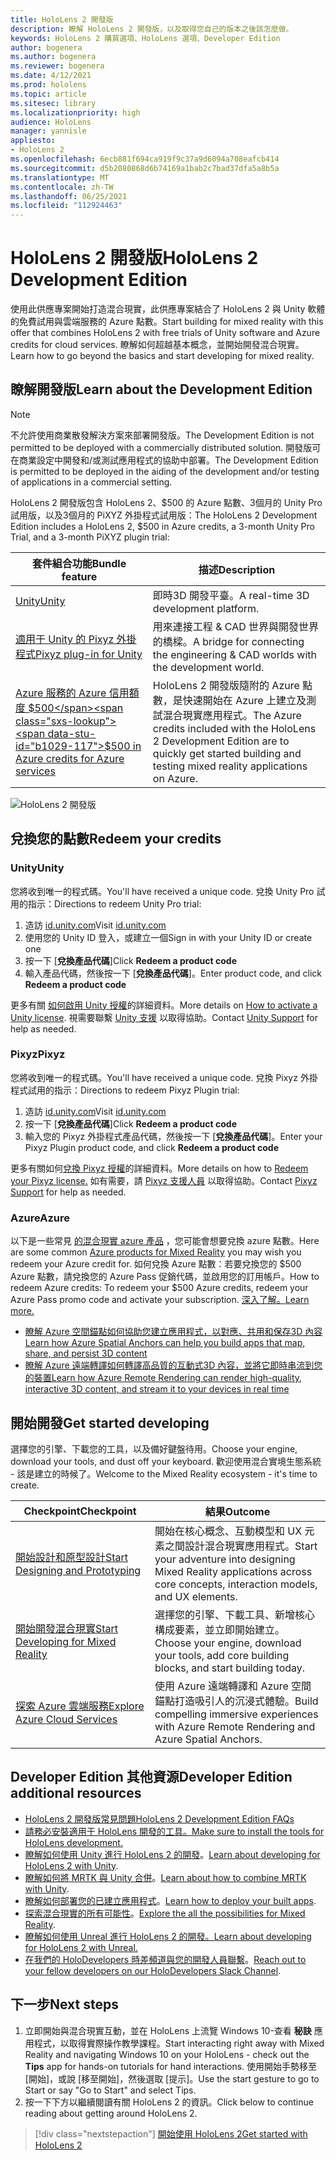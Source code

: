 ```yaml
---
title: HoloLens 2 開發版
description: 瞭解 HoloLens 2 開發版，以及取得您自己的版本之後該怎麼做。
keywords: HoloLens 2 購買選項、HoloLens 選項、Developer Edition
author: bogenera
ms.author: bogenera
ms.reviewer: bogenera
ms.date: 4/12/2021
ms.prod: hololens
ms.topic: article
ms.sitesec: library
ms.localizationpriority: high
audience: HoloLens
manager: yannisle
appliesto:
- HoloLens 2
ms.openlocfilehash: 6ecb881f694ca919f9c37a9d6094a708eafcb414
ms.sourcegitcommit: d5b2080868d6b74169a1bab2c7bad37dfa5a8b5a
ms.translationtype: MT
ms.contentlocale: zh-TW
ms.lasthandoff: 06/25/2021
ms.locfileid: "112924463"
---
```

# <a name="hololens-2-development-edition"></a><span data-ttu-id="b1029-104">HoloLens 2 開發版</span><span class="sxs-lookup"><span data-stu-id="b1029-104">HoloLens 2 Development Edition</span></span>

<span data-ttu-id="b1029-105">使用此供應專案開始打造混合現實，此供應專案結合了 HoloLens 2 與 Unity 軟體的免費試用與雲端服務的 Azure 點數。</span><span class="sxs-lookup"><span data-stu-id="b1029-105">Start building for mixed reality with this offer that combines HoloLens 2 with free trials of Unity software and Azure credits for cloud services.</span></span> <span data-ttu-id="b1029-106">瞭解如何超越基本概念，並開始開發混合現實。</span><span class="sxs-lookup"><span data-stu-id="b1029-106">Learn how to go beyond the basics and start developing for mixed reality.</span></span>

## <a name="learn-about-the-development-edition"></a><span data-ttu-id="b1029-107">瞭解開發版</span><span class="sxs-lookup"><span data-stu-id="b1029-107">Learn about the Development Edition</span></span>

> [!NOTE]
> <span data-ttu-id="b1029-108">不允許使用商業散發解決方案來部署開發版。</span><span class="sxs-lookup"><span data-stu-id="b1029-108">The Development Edition is not permitted to be deployed with a commercially distributed solution.</span></span> <span data-ttu-id="b1029-109">開發版可在商業設定中開發和/或測試應用程式的協助中部署。</span><span class="sxs-lookup"><span data-stu-id="b1029-109">The Development Edition is permitted to be deployed in the aiding of the development and/or testing of applications in a commercial setting.</span></span>  

<span data-ttu-id="b1029-110">HoloLens 2 開發版包含 HoloLens 2、$500 的 Azure 點數、3個月的 Unity Pro 試用版，以及3個月的 PiXYZ 外掛程式試用版：</span><span class="sxs-lookup"><span data-stu-id="b1029-110">The HoloLens 2 Development Edition includes a HoloLens 2, $500 in Azure credits, a 3-month Unity Pro Trial, and a 3-month PiXYZ plugin trial:</span></span>

| <span data-ttu-id="b1029-111">套件組合功能</span><span class="sxs-lookup"><span data-stu-id="b1029-111">Bundle feature</span></span> | <span data-ttu-id="b1029-112">描述</span><span class="sxs-lookup"><span data-stu-id="b1029-112">Description</span></span> |
|---|---|
|  [<span data-ttu-id="b1029-113">Unity</span><span class="sxs-lookup"><span data-stu-id="b1029-113">Unity</span></span>](https://unity.com/) | <span data-ttu-id="b1029-114">即時3D 開發平臺。</span><span class="sxs-lookup"><span data-stu-id="b1029-114">A real-time 3D development platform.</span></span>   |
|  [<span data-ttu-id="b1029-115">適用于 Unity 的 Pixyz 外掛程式</span><span class="sxs-lookup"><span data-stu-id="b1029-115">Pixyz plug-in for Unity</span></span>](https://www.pixyz-software.com/plugin/) | <span data-ttu-id="b1029-116">用來連接工程 &amp; CAD 世界與開發世界的橋樑。</span><span class="sxs-lookup"><span data-stu-id="b1029-116">A bridge for connecting the engineering &amp; CAD worlds with the development world.</span></span>   |
| [<span data-ttu-id="b1029-117">Azure 服務的 Azure 信用額度 $500</span><span class="sxs-lookup"><span data-stu-id="b1029-117">$500 in Azure credits for Azure services</span></span>](https://azure.microsoft.com/resources/) | <span data-ttu-id="b1029-118">HoloLens 2 開發版隨附的 Azure 點數，是快速開始在 Azure 上建立及測試混合現實應用程式。</span><span class="sxs-lookup"><span data-stu-id="b1029-118">The Azure credits included with the HoloLens 2 Development Edition are to quickly get started building and testing mixed reality applications on Azure.</span></span> |

![HoloLens 2 開發版](./images/hololens-2-dev-ed.png)

## <a name="redeem-your-credits"></a><span data-ttu-id="b1029-120">兌換您的點數</span><span class="sxs-lookup"><span data-stu-id="b1029-120">Redeem your credits</span></span>

### <a name="unity"></a><span data-ttu-id="b1029-121">Unity</span><span class="sxs-lookup"><span data-stu-id="b1029-121">Unity</span></span>
<span data-ttu-id="b1029-122">您將收到唯一的程式碼。</span><span class="sxs-lookup"><span data-stu-id="b1029-122">You'll have received a unique code.</span></span> <span data-ttu-id="b1029-123">兌換 Unity Pro 試用的指示：</span><span class="sxs-lookup"><span data-stu-id="b1029-123">Directions to redeem Unity Pro trial:</span></span>
1. <span data-ttu-id="b1029-124">造訪 [id.unity.com](http://id.unity.com/)</span><span class="sxs-lookup"><span data-stu-id="b1029-124">Visit [id.unity.com](http://id.unity.com/)</span></span>
1. <span data-ttu-id="b1029-125">使用您的 Unity ID 登入，或建立一個</span><span class="sxs-lookup"><span data-stu-id="b1029-125">Sign in with your Unity ID or create one</span></span>
1. <span data-ttu-id="b1029-126">按一下 [**兌換產品代碼**]</span><span class="sxs-lookup"><span data-stu-id="b1029-126">Click **Redeem a product code**</span></span>
1. <span data-ttu-id="b1029-127">輸入產品代碼，然後按一下 [**兌換產品代碼**]。</span><span class="sxs-lookup"><span data-stu-id="b1029-127">Enter product code, and click **Redeem a product code**</span></span>

<span data-ttu-id="b1029-128">更多有關 [如何啟用 Unity 授權](https://support.unity3d.com/hc/articles/211438683-How-do-I-activate-my-license-)的詳細資料。</span><span class="sxs-lookup"><span data-stu-id="b1029-128">More details on [How to activate a Unity license](https://support.unity3d.com/hc/articles/211438683-How-do-I-activate-my-license-).</span></span> <span data-ttu-id="b1029-129">視需要聯繫 [Unity 支援](https://support.unity3d.com/hc) 以取得協助。</span><span class="sxs-lookup"><span data-stu-id="b1029-129">Contact [Unity Support](https://support.unity3d.com/hc) for help as needed.</span></span>  

### <a name="pixyz"></a><span data-ttu-id="b1029-130">Pixyz</span><span class="sxs-lookup"><span data-stu-id="b1029-130">Pixyz</span></span>
<span data-ttu-id="b1029-131">您將收到唯一的程式碼。</span><span class="sxs-lookup"><span data-stu-id="b1029-131">You'll have received a unique code.</span></span> <span data-ttu-id="b1029-132">兌換 Pixyz 外掛程式試用的指示：</span><span class="sxs-lookup"><span data-stu-id="b1029-132">Directions to redeem Pixyz Plugin trial:</span></span>
1. <span data-ttu-id="b1029-133">造訪 [id.unity.com](http://id.unity.com/)</span><span class="sxs-lookup"><span data-stu-id="b1029-133">Visit [id.unity.com](http://id.unity.com/)</span></span>
1. <span data-ttu-id="b1029-134">按一下 [**兌換產品代碼**]</span><span class="sxs-lookup"><span data-stu-id="b1029-134">Click **Redeem a product code**</span></span>
1. <span data-ttu-id="b1029-135">輸入您的 Pixyz 外掛程式產品代碼，然後按一下 [**兌換產品代碼**]。</span><span class="sxs-lookup"><span data-stu-id="b1029-135">Enter your Pixyz Plugin product code, and click **Redeem a product code**</span></span>

<span data-ttu-id="b1029-136">更多有關如何[兌換 Pixyz 授權](https://www.pixyz-software.com/documentations/html/2020.1/review/TrialLicense.html)的詳細資料。</span><span class="sxs-lookup"><span data-stu-id="b1029-136">More details on how to [Redeem your Pixyz license.](https://www.pixyz-software.com/documentations/html/2020.1/review/TrialLicense.html)</span></span> <span data-ttu-id="b1029-137">如有需要，請 [Pixyz 支援人員](https://www.pixyz-software.com/support/) 以取得協助。</span><span class="sxs-lookup"><span data-stu-id="b1029-137">Contact [Pixyz Support](https://www.pixyz-software.com/support/) for help as needed.</span></span>

### <a name="azure"></a><span data-ttu-id="b1029-138">Azure</span><span class="sxs-lookup"><span data-stu-id="b1029-138">Azure</span></span>
<span data-ttu-id="b1029-139">以下是一些常見 [的混合現實 azure 產品](https://azure.microsoft.com/topic/mixed-reality/) ，您可能會想要兌換 azure 點數。</span><span class="sxs-lookup"><span data-stu-id="b1029-139">Here are some common [Azure products for Mixed Reality](https://azure.microsoft.com/topic/mixed-reality/) you may wish you redeem your Azure credit for.</span></span>
<span data-ttu-id="b1029-140">如何兌換 Azure 點數：若要兌換您的 $500 Azure 點數，請兌換您的 Azure Pass 促銷代碼，並啟用您的訂用帳戶。</span><span class="sxs-lookup"><span data-stu-id="b1029-140">How to redeem Azure credits: To redeem your $500 Azure credits, redeem your Azure Pass promo code and activate your subscription.</span></span> [<span data-ttu-id="b1029-141">深入了解。</span><span class="sxs-lookup"><span data-stu-id="b1029-141">Learn more.</span></span>](hololens2-development-edition-faq.md#how-can-i-redeem-my-500-azure-credit)

- [<span data-ttu-id="b1029-142">瞭解 Azure 空間錨點如何協助您建立應用程式，以對應、共用和保存3D 內容</span><span class="sxs-lookup"><span data-stu-id="b1029-142">Learn how Azure Spatial Anchors can help you build apps that map, share, and persist 3D content</span></span>](https://azure.microsoft.com/services/spatial-anchors/)
- [<span data-ttu-id="b1029-143">瞭解 Azure 遠端轉譯如何轉譯高品質的互動式3D 內容，並將它即時串流到您的裝置</span><span class="sxs-lookup"><span data-stu-id="b1029-143">Learn how Azure Remote Rendering can render high-quality, interactive 3D content, and stream it to your devices in real time</span></span>](https://azure.microsoft.com/services/remote-rendering/)

## <a name="get-started-developing"></a><span data-ttu-id="b1029-144">開始開發</span><span class="sxs-lookup"><span data-stu-id="b1029-144">Get started developing</span></span>

<span data-ttu-id="b1029-145">選擇您的引擎、下載您的工具，以及備好鍵盤待用。</span><span class="sxs-lookup"><span data-stu-id="b1029-145">Choose your engine, download your tools, and dust off your keyboard.</span></span> <span data-ttu-id="b1029-146">歡迎使用混合實境生態系統 - 該是建立的時候了。</span><span class="sxs-lookup"><span data-stu-id="b1029-146">Welcome to the Mixed Reality ecosystem - it's time to create.</span></span>

|     <span data-ttu-id="b1029-147">Checkpoint</span><span class="sxs-lookup"><span data-stu-id="b1029-147">Checkpoint</span></span>                              |     <span data-ttu-id="b1029-148">結果</span><span class="sxs-lookup"><span data-stu-id="b1029-148">Outcome</span></span>                                                                                                                    |
|---------------------------------------------|---------------------------------------------------------------------------------------------------------------------------------|
|     [<span data-ttu-id="b1029-149">開始設計和原型設計</span><span class="sxs-lookup"><span data-stu-id="b1029-149">Start Designing and Prototyping</span></span>](https://docs.microsoft.com/windows/mixed-reality/design/design)         |     <span data-ttu-id="b1029-150">開始在核心概念、互動模型和 UX 元素之間設計混合現實應用程式。</span><span class="sxs-lookup"><span data-stu-id="b1029-150">Start your adventure into designing Mixed Reality applications across core concepts, interaction models, and UX elements.</span></span>     |
|     [<span data-ttu-id="b1029-151">開始開發混合現實</span><span class="sxs-lookup"><span data-stu-id="b1029-151">Start Developing for Mixed Reality</span></span>](https://docs.microsoft.com/windows/mixed-reality/develop/development?tabs=unity)    |     <span data-ttu-id="b1029-152">選擇您的引擎、下載工具、新增核心構成要素，並立即開始建立。</span><span class="sxs-lookup"><span data-stu-id="b1029-152">Choose your engine, download your tools, add core building blocks, and start building today.</span></span>                                  |
|     [<span data-ttu-id="b1029-153">探索 Azure 雲端服務</span><span class="sxs-lookup"><span data-stu-id="b1029-153">Explore Azure Cloud Services</span></span>](https://docs.microsoft.com/windows/mixed-reality/develop/mixed-reality-cloud-services)            |     <span data-ttu-id="b1029-154">使用 Azure 遠端轉譯和 Azure 空間錨點打造吸引人的沉浸式體驗。</span><span class="sxs-lookup"><span data-stu-id="b1029-154">Build compelling immersive experiences with Azure Remote Rendering and Azure Spatial Anchors.</span></span>                                 |

## <a name="developer-edition-additional-resources"></a><span data-ttu-id="b1029-155">Developer Edition 其他資源</span><span class="sxs-lookup"><span data-stu-id="b1029-155">Developer Edition additional resources</span></span>

- [<span data-ttu-id="b1029-156">HoloLens 2 開發版常見問題</span><span class="sxs-lookup"><span data-stu-id="b1029-156">HoloLens 2 Development Edition FAQs</span></span>](hololens2-development-edition-faq.md)
- [<span data-ttu-id="b1029-157">請務必安裝適用于 HoloLens 開發的工具。</span><span class="sxs-lookup"><span data-stu-id="b1029-157">Make sure to install the tools for HoloLens development.</span></span>](https://docs.microsoft.com/windows/mixed-reality/develop/install-the-tools?tabs=unity)
- <span data-ttu-id="b1029-158">[瞭解如何使用 Unity 進行 HoloLens 2 的開發](https://docs.microsoft.com/windows/mixed-reality/develop/unity/unity-development-overview?tabs=mrtk%2Carr%2Chl2)。</span><span class="sxs-lookup"><span data-stu-id="b1029-158">[Learn about developing for HoloLens 2 with Unity](https://docs.microsoft.com/windows/mixed-reality/develop/unity/unity-development-overview?tabs=mrtk%2Carr%2Chl2).</span></span>
- <span data-ttu-id="b1029-159">[瞭解如何將 MRTK 與 Unity 合併](https://docs.microsoft.com/windows/mixed-reality/develop/unity/mrtk-getting-started)。</span><span class="sxs-lookup"><span data-stu-id="b1029-159">[Learn about how to combine MRTK with Unity](https://docs.microsoft.com/windows/mixed-reality/develop/unity/mrtk-getting-started).</span></span>
- <span data-ttu-id="b1029-160">[瞭解如何部署您的已建立應用程式](app-deploy-overview.md)。</span><span class="sxs-lookup"><span data-stu-id="b1029-160">[Learn how to deploy your built apps](app-deploy-overview.md).</span></span>
- <span data-ttu-id="b1029-161">[探索混合現實的所有可能性](https://docs.microsoft.com/windows/mixed-reality/)。</span><span class="sxs-lookup"><span data-stu-id="b1029-161">[Explore the all the possibilities for Mixed Reality](https://docs.microsoft.com/windows/mixed-reality/).</span></span>
- [<span data-ttu-id="b1029-162">瞭解如何使用 Unreal 進行 HoloLens 2 的開發。</span><span class="sxs-lookup"><span data-stu-id="b1029-162">Learn about developing for HoloLens 2 with Unreal.</span></span>](https://docs.microsoft.com/windows/mixed-reality/develop/unreal/unreal-development-overview?tabs=mrtk%2Casa)
- <span data-ttu-id="b1029-163">[在我們的 HoloDevelopers 時差頻道與您的開發人員聯繫](https://holodevelopersslack.azurewebsites.net/)。</span><span class="sxs-lookup"><span data-stu-id="b1029-163">[Reach out to your fellow developers on our HoloDevelopers Slack Channel](https://holodevelopersslack.azurewebsites.net/).</span></span>

## <a name="next-steps"></a><span data-ttu-id="b1029-164">下一步</span><span class="sxs-lookup"><span data-stu-id="b1029-164">Next steps</span></span>

1. <span data-ttu-id="b1029-165">立即開始與混合現實互動，並在 HoloLens 上流覽 Windows 10-查看 **秘訣** 應用程式，以取得實際操作教學課程。</span><span class="sxs-lookup"><span data-stu-id="b1029-165">Start interacting right away with Mixed Reality and navigating Windows 10 on your HoloLens - check out the **Tips** app for hands-on tutorials for hand interactions.</span></span> <span data-ttu-id="b1029-166">使用開始手勢移至 [開始]，或說 [移至開始]，然後選取 [提示]。</span><span class="sxs-lookup"><span data-stu-id="b1029-166">Use the start gesture to go to Start or say "Go to Start" and select Tips.</span></span>
1. <span data-ttu-id="b1029-167">按一下下方以繼續閱讀有關 HoloLens 2 的資訊。</span><span class="sxs-lookup"><span data-stu-id="b1029-167">Click below to continue reading about getting around HoloLens 2.</span></span>

> [!div class="nextstepaction"]
> [<span data-ttu-id="b1029-168">開始使用 HoloLens 2</span><span class="sxs-lookup"><span data-stu-id="b1029-168">Get started with HoloLens 2</span></span>](hololens2-basic-usage.md)
